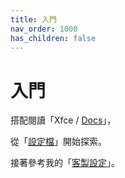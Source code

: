 ```yaml
---
title: 入門
nav_order: 1000
has_children: false
---
```


# 入門

搭配閱讀「Xfce / [Docs](https://docs.xfce.org/)」，

從「[設定檔](https://samwhelp.github.io/note-about-xfce/read/config.html)」開始探索。

接著參考我的「[客製設定](https://samwhelp.github.io/note-about-xfce/read/scenario/main.html)」。
